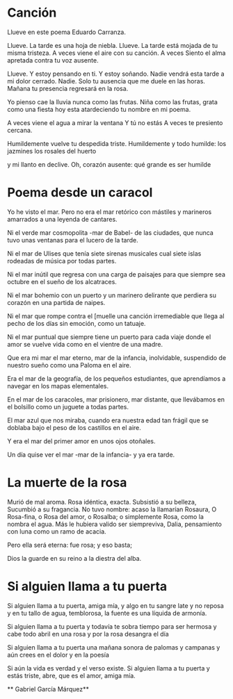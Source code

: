 # Canción

Llueve en este poema
Eduardo Carranza.

Llueve. La tarde es una
hoja de niebla. Llueve.
La tarde está mojada
de tu misma tristeza.
A veces viene el aire
con su canción. A veces
Siento el alma apretada
contra tu voz ausente.

Llueve. Y estoy pensando
en ti. Y estoy soñando.
Nadie vendrá esta tarde
a mi dolor cerrado.
Nadie. Solo tu ausencia
que me duele en las horas.
Mañana tu presencia regresará en la rosa.

Yo pienso cae la lluvia
nunca como las frutas.
Niña como las frutas,
grata como una fiesta
hoy esta atardeciendo
tu nombre en mi poema.

A veces viene el agua
a mirar la ventana
Y tú no estás
A veces te presiento cercana.

Humildemente vuelve
tu despedida triste.
Humildemente y todo
humilde: los jazmines
los rosales del huerto

y mi llanto en declive.
Oh, corazón ausente:
qué grande es ser humilde

# Poema desde un caracol

Yo he visto el mar. Pero no era
el mar retórico con mástiles
y marineros amarrados
a una leyenda de cantares.

Ni el verde mar cosmopolita
-mar de Babel- de las ciudades,
que nunca tuvo unas ventanas
para el lucero de la tarde.

Ni el mar de Ulises que tenía
siete sirenas musicales cual siete islas rodeadas
de música por todas partes.

Ni el mar inútil que regresa
con una carga de paisajes
para que siempre sea octubre
en el sueño de los alcatraces.

Ni el mar bohemio con un puerto
y un marinero delirante
que perdiera su corazón
en una partida de naipes.

Ni el mar que rompe contra el
[muelle
una canción irremediable
que llega al pecho de los días
sin emoción, como un tatuaje.

Ni el mar puntual que siempre tiene
un puerto para cada viaje
donde el amor se vuelve vida
como en el vientre de una madre.

Que era mi mar el mar eterno,
mar de la infancia, inolvidable,
suspendido de nuestro sueño
como una Paloma en el aire.

Era el mar de la geografía,
de los pequeños estudiantes,
que aprendíamos a navegar
en los mapas elementales.

En el mar de los caracoles,
mar prisionero, mar distante,
que llevábamos en el bolsillo
como un juguete a todas partes.

El mar azul que nos miraba,
cuando era nuestra edad tan frágil
que se doblaba bajo el
peso de los castillos en el aire.

Y era el mar del primer amor
en unos ojos otoñales.

Un día quise ver el mar
-mar de la infancia- y ya era tarde.

# La muerte de la rosa

Murió de mal aroma.
Rosa idéntica, exacta.
Subsistió a su belleza,
Sucumbió a su fragancia.
No tuvo nombre: acaso
la llamarían Rosaura,
O Rosa-fina, o Rosa
del amor, o Rosalba;
o simplemente Rosa,
como la nombra el agua.
Más le hubiera valido
ser siempreviva, Dalia,
pensamiento con luna
como un ramo de acacia.

Pero ella será eterna:
fue rosa; y eso basta;

Dios la guarde en su reino
a la diestra del alba.

# Si alguien llama a tu puerta

Si alguien llama a tu puerta, amiga mía,
y algo en tu sangre late y no reposa
y en tu tallo de agua, temblorosa,
la fuente es una líquida de armonía.

Si alguien llama a tu puerta y todavía
te sobra tiempo para ser hermosa
y cabe todo abril en una rosa
y por la rosa desangra el día

Si alguien llama a tu puerta una mañana
sonora de palomas y campanas
y aún crees en el dolor y en la poesía

Si aún la vida es verdad y el verso existe.
Si alguien llama a tu puerta y estás triste,
abre, que es el amor, amiga mía.

** Gabriel García Márquez**
